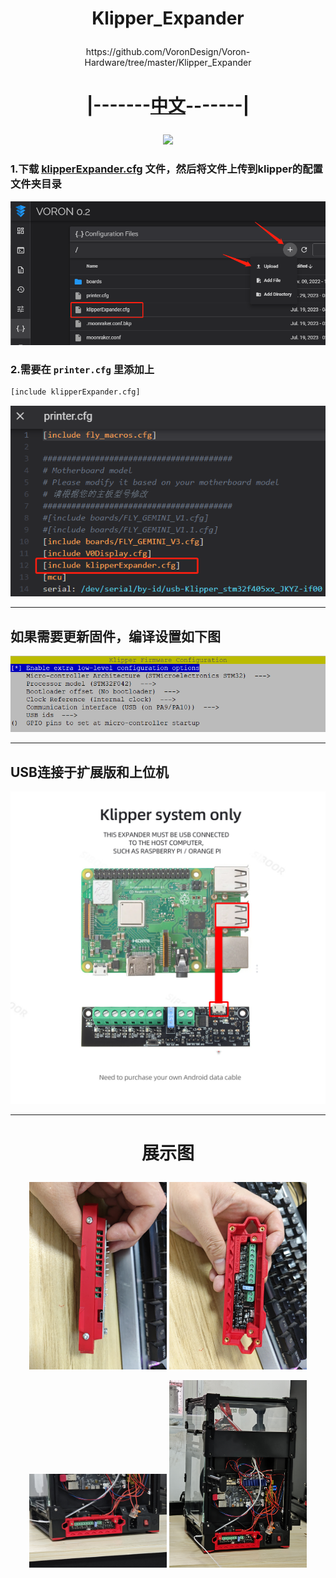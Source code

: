 # <p align="center">Klipper_Expander</p>    
<p align="center">https://github.com/VoronDesign/Voron-Hardware/tree/master/Klipper_Expander</p>    

# <p align="center">|-------[中文](/CNREADME.md "中文说明")-------|</p>    
<p align="center" >
    <img  src="/images/中文接线图.png">
</p>    

### 1.下载 [klipperExpander.cfg](/klipperExpander.cfg) 文件，然后将文件上传到klipper的配置文件夹目录   
![](/images/1.png)    
### 2.需要在 `printer.cfg` 里添加上    
```Bash
[include klipperExpander.cfg]
```    
![](/images/2.png)     

------------------------------------------------------------    

## 如果需要更新固件，编译设置如下图    
<img  src="/images/Menuconfig_Options.png">    

------------------------------------------------------------ 

## USB连接于扩展版和上位机    
<img src="/images/4.jpg" width="550" height="500">    

------------------------------------------------------------    
# <p align="center">展示图</p>    
<p align="center" >
    <img  src="/images/Show1.jpg" width="220" height="300">
    <img  src="/images/Show2.jpg" width="220" height="300">
</p>
<p align="center" >
    <img  src="/images/Show3.jpg" width="220" height="150">
    <img  src="/images/Show4.jpg" width="220" height="300">
</p>    
